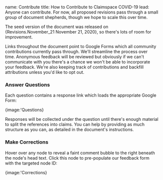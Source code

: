 name: Contribute
title: How to Contribute to Claimspace COVID-19
lead: Anyone can contribute. For now, all proposed revisions pass through a small group of document shepherds, though we hope to scale this over time.

The seed version of the document was released on {Revisions.November_21 November 21, 2020}, so there's lots of room for improvement.

Links throughout the document point to Google Forms which all community contributions currently pass through. We'll streamline the process over time. Anonymous feedback will be reviewed but obviously if we can't communicate with you there's a chance we won't be able to incorporate your feedback. We're also keeping track of contributions and backfill attributions unless you'd like to opt out.

### Answer Questions

Each question contains a response link which loads the appropriate Google Form:

{image:'Questions}

Responses will be collected under the question until there's enough material to split the references into claims. You can help by providing as much structure as you can, as detailed in the document's instructions.

### Make Corrections

Hover over any node to reveal a faint comment bubble to the right beneath the node's head text. Click this node to pre-populate our feedback form with the targeted node ID:

{image:'Corrections}
